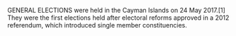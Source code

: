 GENERAL ELECTIONS were held in the Cayman Islands on 24 May 2017.[1] They were the first elections held after electoral reforms approved in a 2012 referendum, which introduced single member constituencies.
